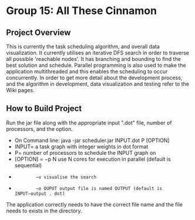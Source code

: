 # Group 15: All These Cinnamon

##  Project Overview
This is currently the task scheduling algorithm, and overall data visualization. It currently utilises an iterative DFS search in order to traverse all possible 'reachable nodes'. It has branching and bounding to find the best solution and schedule. Parallel programming is also used to make the application multithreaded and this enables the scheduling to occur concurrently. In order to get more detail about the development process, and the algorithm in development, data visualization and testing refer to the Wiki pages.

## How to Build Project
Run the jar file along with the appropriate input ".dot" file, number of processors, and the option.
* On Command line: java -jar scheduler.jar INPUT.dot P [OPTION]
* INPUT= a task graph with integer weights in dot format
* P= number of processors to schedule the INPUT graph on
* [OPTION] =  −p N use N cores for execution in parallel (default is sequential)
*             −v visualise the search
*             −o OUPUT output file is named OUTPUT (default is INPUT−output . dot)

The application correctly needs to have the correct file name and the file needs to exists in the directory.


